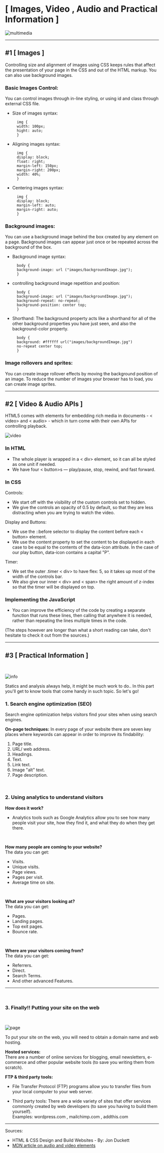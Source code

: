 # **[ Images, Video , Audio and Practical Information ]**
![multimedia](https://newsignature.com/wp-content/uploads/2017/09/media-industry-banner-img.png)

<hr>

## **#1 [ Images ]**
Controlling size and alignment of images using CSS keeps rules that affect the presentation of your page in the CSS and out of the HTML markup. You can also use background images.

### **Basic Images Control:**
You can control images through in-line styling, or using id and class through external CSS file.
- Size of images syntax:

        img {
        width: 100px;
        hight: auto;
        }
- Aligning images syntax:

        img {
        display: block;
        float: right;
        margin-left: 150px;
        margin-right: 200px;
        width: 40%;
        }
- Centering images syntax:

        img {
        display: block;
        margin-left: auto;
        margin-right: auto;
        }

### **Background images:**
You can use a background image behind the box created by any element on a page. Background images can appear just once or be repeated across the background of the box.

- Background image syntax:

        body {
        background-image: url ("images/backgroundImage.jpg");
        }

- controlling background image repetition and position:

        body {
        background-image: url ("images/backgroundImage.jpg");
        background-repeat: no-repeat;
        background-position: center top;
        }

- Shorthand: The background property acts like a shorthand for all of the other background properties you have just seen, and also the background-color property.

        body {
        background: #ffffff url("images/backgroundImage.jpg") 
        no-repeat center top;
        }

### **Image rollovers and sprites:**
You can create image rollover effects by moving the 
background position of an image. To reduce the number of images your browser has to 
load, you can create image sprites.

<hr>

## **#2 [ Video & Audio APIs ]**

HTML5 comes with elements for embedding rich media in documents - < video> and < audio> - which in turn come with their own APIs for controlling playback.

![video](https://steemitimages.com/0x0/https://cdn.dribbble.com/users/1310166/screenshots/3991818/illustration-small.gif)

### **In HTML**
- The whole player is wrapped in a < div> element, so it can all be styled as one unit if needed.
- We have four < button>s — play/pause, stop, rewind, and fast forward.

### **In CSS**

Controls:
- We start off with the visibility of the custom controls set to hidden. 
- We give the controls an opacity of 0.5 by default, so that they are less distracting when you are trying to watch the video.

Display and Buttons:
- We use the ::before selector to display the content before each < button> element.
- We use the content property to set the content to be displayed in each case to be equal to the contents of the data-icon attribute. In the case of our play button, data-icon contains a capital "P".

Timer:
- We set the outer .timer < div> to have flex: 5, so it takes up most of the width of the controls bar.
- We also give our inner < div> and < span> the right amount of z-index so that the timer will be displayed on top.

### **Implementing the JavaScript**
- You can improve the efficiency of the code by creating a separate function that runs these lines, then calling that anywhere it is needed, rather than repeating the lines multiple times in the code.

(The steps however are longer than what a short reading can take, don't hesitate to check it out from the sources.)

<hr>

## **#3 [ Practical Information ]**
<br>

![info](https://www.octoboard.com/static/assets/imports/octocat/real-time-business-dashboard-from-octoboard.gif)

Statics and analysis  always help, it might be much work to do.. In this part you'll get to know tools that come handy in such topic. So let's go!

### **1. Search engine optimization (SEO)**
Search engine optimization helps visitors find your 
sites when using search engines.

**On-page techniques:**
In every page of your website there are seven key places where keywords can appear in order to improve its findability:

1. Page title.
2. URL/ web address.
3. Headings.
4. Text.
5. Link text.
6. Image "alt" text.
7. Page description.

<br>

### **2. Using analytics to understand visitors**

**How does it work?**

- Analytics tools such as Google Analytics allow you to 
see how many people visit your site, how they find it, 
and what they do when they get there.

<br>

**How many people are coming to your website?**
<br>The data you can get:

- Visits.
- Unique visits.
- Page views.
- Pages per visit.
- Average time on site.

<br>

**What are your visitors looking at?**
<br>The data you can get:

- Pages.
- Landing pages.
- Top exit pages.
- Bounce rate.

<br>

**Where are your visitors coming from?**
<br>The data you can get:

- Referrers.
- Direct.
- Search Terms.
- And other advanced Features.

<hr/>
<br>

### **3. Finally!! Putting your site on the web**
<br>

![page](https://99designs-blog.imgix.net/blog/wp-content/uploads/2018/09/WHAT-IS-WEB-DESIGN.jpg?auto=format&q=60&fit=max&w=930)

To put your site on the web, you will need to obtain a 
domain name and web hosting.

**Hosted services:**<br>
There are a number of online services for blogging, email 
newsletters, e-commerce and other popular website 
tools (to save you writing them from scratch).

**FTP & third party tools:**<br>
- File Transfer Protocol (FTP) programs allow you to transfer files from your local computer to your web server.

- Third party tools: There are a wide variety of sites that offer services commonly created by web developers 
(to save you having to build them yourself). <br>
Examples: wordpress.com , mailchimp.com , addthis.com

<hr>

Sources:
* HTML & CSS Design and Build Websites - By: Jon Duckett
* [MDN article on audio and video elements](https://developer.mozilla.org/en-US/docs/Learn/JavaScript/Client-side_web_APIs/Video_and_audio_APIs)